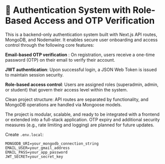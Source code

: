 # 🔐 Authentication System with Role-Based Access and OTP Verification  
This is a backend-only authentication system built with Next.js API routes, MongoDB, and Nodemailer. It enables secure user onboarding and access control through the following core features:

**Email-based OTP verification** : On registration, users receive a one-time password (OTP) on their email to verify their account.

**JWT authentication**: Upon successful login, a JSON Web Token is issued to maintain session security.

**Role-based access control**: Users are assigned roles (superadmin, admin, or student) that govern their access level within the system.

Clean project structure: API routes are separated by functionality, and MongoDB operations are handled via Mongoose models.

The project is modular, scalable, and ready to be integrated with a frontend or extended into a full-stack application. OTP expiry and additional security measures (e.g., rate limiting and logging) are planned for future updates.

Create `.env.local`:

```env
MONGODB_URI=your_mongodb_connection_string
EMAIL_USER=your_gmail_address
EMAIL_PASS=your_app_password
JWT_SECRET=your_secret_key
```
